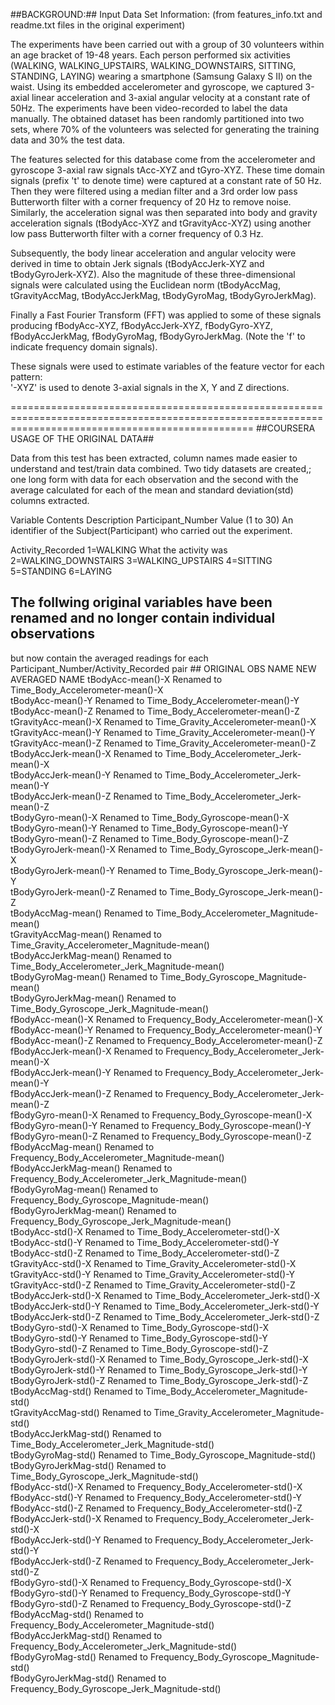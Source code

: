 ##BACKGROUND:## Input Data Set Information: (from features_info.txt and readme.txt files in the original experiment)
 
The experiments have been carried out with a group of 30 volunteers within an age bracket of 19-48 years. Each person performed six activities
 (WALKING, WALKING_UPSTAIRS, WALKING_DOWNSTAIRS, SITTING, STANDING, LAYING) wearing a smartphone (Samsung Galaxy S II) on the waist. 
 Using its embedded accelerometer and gyroscope, we captured 3-axial linear acceleration and 3-axial angular velocity at a constant rate of 50Hz. 
 The experiments have been video-recorded to label the data manually. The obtained dataset has been randomly partitioned into two sets, where 70% 
 of the volunteers was selected for generating the training data and 30% the test data.
 
The features selected for this database come from the accelerometer and gyroscope 3-axial raw signals tAcc-XYZ and tGyro-XYZ. 
These time domain signals (prefix 't' to denote time) were captured at a constant rate of 50 Hz. Then they were filtered using 
a median filter and a 3rd order low pass Butterworth filter with a corner frequency of 20 Hz to remove noise. Similarly, the 
acceleration signal was then separated into body and gravity acceleration signals (tBodyAcc-XYZ and tGravityAcc-XYZ) using another 
low pass Butterworth filter with a corner frequency of 0.3 Hz. 

Subsequently, the body linear acceleration and angular velocity were derived in time to obtain Jerk signals (tBodyAccJerk-XYZ and tBodyGyroJerk-XYZ). 
Also the magnitude of these three-dimensional signals were calculated using the Euclidean norm (tBodyAccMag, tGravityAccMag, tBodyAccJerkMag, 
tBodyGyroMag, tBodyGyroJerkMag). 

Finally a Fast Fourier Transform (FFT) was applied to some of these signals producing fBodyAcc-XYZ, fBodyAccJerk-XYZ, fBodyGyro-XYZ, 
fBodyAccJerkMag, fBodyGyroMag, fBodyGyroJerkMag. (Note the 'f' to indicate frequency domain signals). 

These signals were used to estimate variables of the feature vector for each pattern:  
'-XYZ' is used to denote 3-axial signals in the X, Y and Z directions.

======================================================================================================================================================
##COURSERA USAGE OF THE ORIGINAL DATA##

Data from this test has been extracted, column names made easier to understand and test/train data combined. 
Two tidy datasets are created,; one long form with data for each observation and the second with the average calculated 
for each of the mean and standard deviation(std) columns extracted.



Variable						Contents					Description
Participant_Number				Value (1 to 30)  			An identifier of the Subject(Participant) who carried out the experiment.

Activity_Recorded				1=WALKING					What the activity was
								2=WALKING_DOWNSTAIRS
								3=WALKING_UPSTAIRS
								4=SITTING
								5=STANDING
								6=LAYING
								
## The follwing original variables have been renamed and no longer contain individual observations 
but now contain the averaged readings for each Participant_Number/Activity_Recorded pair  ##
ORIGINAL OBS NAME					NEW AVERAGED NAME
tBodyAcc-mean()-X		Renamed	to	Time_Body_Accelerometer-mean()-X		
tBodyAcc-mean()-Y		Renamed	to	Time_Body_Accelerometer-mean()-Y		
tBodyAcc-mean()-Z		Renamed	to	Time_Body_Accelerometer-mean()-Z		
tGravityAcc-mean()-X	Renamed	to	Time_Gravity_Accelerometer-mean()-X		
tGravityAcc-mean()-Y	Renamed	to	Time_Gravity_Accelerometer-mean()-Y		
tGravityAcc-mean()-Z	Renamed	to	Time_Gravity_Accelerometer-mean()-Z		
tBodyAccJerk-mean()-X	Renamed	to	Time_Body_Accelerometer_Jerk-mean()-X		
tBodyAccJerk-mean()-Y	Renamed	to	Time_Body_Accelerometer_Jerk-mean()-Y		
tBodyAccJerk-mean()-Z	Renamed	to	Time_Body_Accelerometer_Jerk-mean()-Z		
tBodyGyro-mean()-X		Renamed	to	Time_Body_Gyroscope-mean()-X		
tBodyGyro-mean()-Y		Renamed	to	Time_Body_Gyroscope-mean()-Y		
tBodyGyro-mean()-Z		Renamed	to	Time_Body_Gyroscope-mean()-Z		
tBodyGyroJerk-mean()-X	Renamed	to	Time_Body_Gyroscope_Jerk-mean()-X		
tBodyGyroJerk-mean()-Y	Renamed	to	Time_Body_Gyroscope_Jerk-mean()-Y		
tBodyGyroJerk-mean()-Z	Renamed	to	Time_Body_Gyroscope_Jerk-mean()-Z		
tBodyAccMag-mean()		Renamed	to	Time_Body_Accelerometer_Magnitude-mean()		
tGravityAccMag-mean()	Renamed	to	Time_Gravity_Accelerometer_Magnitude-mean()		
tBodyAccJerkMag-mean()	Renamed	to	Time_Body_Accelerometer_Jerk_Magnitude-mean()		
tBodyGyroMag-mean()		Renamed	to	Time_Body_Gyroscope_Magnitude-mean()		
tBodyGyroJerkMag-mean()	Renamed	to	Time_Body_Gyroscope_Jerk_Magnitude-mean()		
fBodyAcc-mean()-X		Renamed	to	Frequency_Body_Accelerometer-mean()-X		
fBodyAcc-mean()-Y		Renamed	to	Frequency_Body_Accelerometer-mean()-Y		
fBodyAcc-mean()-Z		Renamed	to	Frequency_Body_Accelerometer-mean()-Z		
fBodyAccJerk-mean()-X	Renamed	to	Frequency_Body_Accelerometer_Jerk-mean()-X		
fBodyAccJerk-mean()-Y	Renamed	to	Frequency_Body_Accelerometer_Jerk-mean()-Y		
fBodyAccJerk-mean()-Z	Renamed	to	Frequency_Body_Accelerometer_Jerk-mean()-Z		
fBodyGyro-mean()-X		Renamed	to	Frequency_Body_Gyroscope-mean()-X		
fBodyGyro-mean()-Y		Renamed	to	Frequency_Body_Gyroscope-mean()-Y		
fBodyGyro-mean()-Z		Renamed	to	Frequency_Body_Gyroscope-mean()-Z		
fBodyAccMag-mean()		Renamed	to	Frequency_Body_Accelerometer_Magnitude-mean()		
fBodyAccJerkMag-mean()	Renamed	to	Frequency_Body_Accelerometer_Jerk_Magnitude-mean()		
fBodyGyroMag-mean()		Renamed	to	Frequency_Body_Gyroscope_Magnitude-mean()		
fBodyGyroJerkMag-mean()	Renamed	to	Frequency_Body_Gyroscope_Jerk_Magnitude-mean()		
tBodyAcc-std()-X		Renamed	to	Time_Body_Accelerometer-std()-X		
tBodyAcc-std()-Y		Renamed	to	Time_Body_Accelerometer-std()-Y		
tBodyAcc-std()-Z		Renamed	to	Time_Body_Accelerometer-std()-Z		
tGravityAcc-std()-X		Renamed	to	Time_Gravity_Accelerometer-std()-X		
tGravityAcc-std()-Y		Renamed	to	Time_Gravity_Accelerometer-std()-Y		
tGravityAcc-std()-Z		Renamed	to	Time_Gravity_Accelerometer-std()-Z		
tBodyAccJerk-std()-X	Renamed	to	Time_Body_Accelerometer_Jerk-std()-X		
tBodyAccJerk-std()-Y	Renamed	to	Time_Body_Accelerometer_Jerk-std()-Y		
tBodyAccJerk-std()-Z	Renamed	to	Time_Body_Accelerometer_Jerk-std()-Z		
tBodyGyro-std()-X		Renamed	to	Time_Body_Gyroscope-std()-X		
tBodyGyro-std()-Y		Renamed	to	Time_Body_Gyroscope-std()-Y		
tBodyGyro-std()-Z		Renamed	to	Time_Body_Gyroscope-std()-Z		
tBodyGyroJerk-std()-X	Renamed	to	Time_Body_Gyroscope_Jerk-std()-X		
tBodyGyroJerk-std()-Y	Renamed	to	Time_Body_Gyroscope_Jerk-std()-Y		
tBodyGyroJerk-std()-Z	Renamed	to	Time_Body_Gyroscope_Jerk-std()-Z		
tBodyAccMag-std()		Renamed	to	Time_Body_Accelerometer_Magnitude-std()		
tGravityAccMag-std()	Renamed	to	Time_Gravity_Accelerometer_Magnitude-std()		
tBodyAccJerkMag-std()	Renamed	to	Time_Body_Accelerometer_Jerk_Magnitude-std()		
tBodyGyroMag-std()		Renamed	to	Time_Body_Gyroscope_Magnitude-std()		
tBodyGyroJerkMag-std()	Renamed	to	Time_Body_Gyroscope_Jerk_Magnitude-std()		
fBodyAcc-std()-X		Renamed	to	Frequency_Body_Accelerometer-std()-X		
fBodyAcc-std()-Y		Renamed	to	Frequency_Body_Accelerometer-std()-Y		
fBodyAcc-std()-Z		Renamed	to	Frequency_Body_Accelerometer-std()-Z		
fBodyAccJerk-std()-X	Renamed	to	Frequency_Body_Accelerometer_Jerk-std()-X		
fBodyAccJerk-std()-Y	Renamed	to	Frequency_Body_Accelerometer_Jerk-std()-Y		
fBodyAccJerk-std()-Z	Renamed	to	Frequency_Body_Accelerometer_Jerk-std()-Z		
fBodyGyro-std()-X		Renamed	to	Frequency_Body_Gyroscope-std()-X		
fBodyGyro-std()-Y		Renamed	to	Frequency_Body_Gyroscope-std()-Y		
fBodyGyro-std()-Z		Renamed	to	Frequency_Body_Gyroscope-std()-Z		
fBodyAccMag-std()		Renamed	to	Frequency_Body_Accelerometer_Magnitude-std()		
fBodyAccJerkMag-std()	Renamed	to	Frequency_Body_Accelerometer_Jerk_Magnitude-std()		
fBodyGyroMag-std()		Renamed	to	Frequency_Body_Gyroscope_Magnitude-std()		
fBodyGyroJerkMag-std()	Renamed	to	Frequency_Body_Gyroscope_Jerk_Magnitude-std()		
